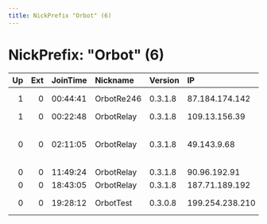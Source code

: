```yaml
---
title: NickPrefix "Orbot" (6)
---
```


# NickPrefix: "Orbot" (6)

|   Up |   Ext | JoinTime   | Nickname   | Version   | IP              | AS                            | CC   |   ORp |   Dirp | OS    | Contact   |   eFamMembers |
|-----:|------:|:-----------|:-----------|:----------|:----------------|:------------------------------|:-----|------:|-------:|:------|:----------|--------------:|
|    1 |     0 | 00:44:41   | OrbotRe246 | 0.3.1.8   | 87.184.174.142  | Deutsche Telekom AG           | de   |  9001 |      0 | Linux | None      |             1 |
|    1 |     0 | 00:22:48   | OrbotRelay | 0.3.1.8   | 109.13.156.39   | SFR SA                        | fr   |  9001 |      0 | Linux | None      |             1 |
|    0 |     0 | 02:11:05   | OrbotRelay | 0.3.1.8   | 49.143.9.68     | HCN CHUNGBUK CABLE TV SYSTEMS | kr   |  9001 |      0 | Linux | None      |             1 |
|    0 |     0 | 11:49:24   | OrbotRelay | 0.3.1.8   | 90.96.192.91    | Orange                        | fr   |  9001 |      0 | Linux | None      |             1 |
|    0 |     0 | 18:43:05   | OrbotRelay | 0.3.1.8   | 187.71.189.192  | Claro S/A                     | br   |  9001 |      0 | Linux | None      |             1 |
|    0 |     0 | 19:28:12   | OrbotTest  | 0.3.0.8   | 199.254.238.210 | Riseup Networks               | us   |  9001 |      0 | Linux | None      |             1 |
